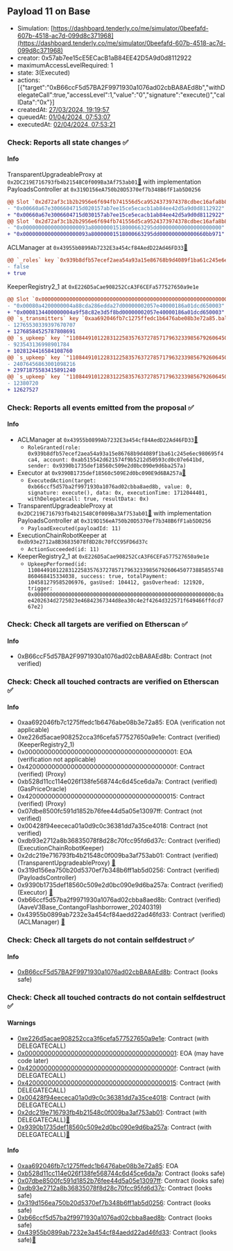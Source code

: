 ## Payload 11 on Base

- Simulation: [https://dashboard.tenderly.co/me/simulator/0beefafd-607b-4518-ac7d-099d8c371968](https://dashboard.tenderly.co/me/simulator/0beefafd-607b-4518-ac7d-099d8c371968)
- creator: 0x57ab7ee15cE5ECacB1aB84EE42D5A9d0d8112922
- maximumAccessLevelRequired: 1
- state: 3(Executed)
- actions: [{"target":"0xB66ccF5d57BA2F9971930a1076ad02cbBA8AEd8b","withDelegateCall":true,"accessLevel":1,"value":"0","signature":"execute()","callData":"0x"}]
- createdAt: [27/03/2024, 19:19:57](https://basescan.org/tx/0x346fbb2a149c75c31c91b6a4fafd41e2e2b911044dc701eee24ccd97e8f2373a)
- queuedAt: [01/04/2024, 07:53:07](https://basescan.org/tx/0x16426b4ff81a0df5ff7a315d3a4469a245fa31f57ab7032d54ce21fb2dd967d9)
- executedAt: [02/04/2024, 07:53:21](https://basescan.org/tx/0xdf7d2b044236128a27e921bb9d600afd780f6cad3a0572712632f2b6b9d6ccb8)

### Check: Reports all state changes :white_check_mark:

#### Info


TransparentUpgradeableProxy at `0x2DC219E716793fb4b21548C0f009Ba3Af753ab01`[:ghost:](https://github.com/bgd-labs/aave-address-book "GovernanceV3Base.PAYLOADS_CONTROLLER") with implementation PayloadsController at `0x319D156eA750b20D5370ef7b348B6fF1ab5D0256`
```diff
@@ Slot `0x2d72af3c1b2b2956e6f694fb741556d5ca9524373974378cdbec16afa8b84164` @@
- "0x00660a67e3006604715d020157ab7ee15ce5ecacb1ab84ee42d5a9d0d8112922"
+ "0x00660a67e3006604715d030157ab7ee15ce5ecacb1ab84ee42d5a9d0d8112922"
@@ Slot `0x2d72af3c1b2b2956e6f694fb741556d5ca9524373974378cdbec16afa8b84165` @@
- "0x000000000000000000093a80000001518000663295dd00000000000000000000"
+ "0x000000000000000000093a80000001518000663295dd000000000000660bb971"
```

ACLManager at `0x43955b0899Ab7232E3a454cf84AedD22Ad46FD33`[:ghost:](https://github.com/bgd-labs/aave-address-book "AaveV3Base.ACL_MANAGER")
```diff
@@ `_roles` key `0x939b8dfb57ecef2aea54a93a15e86768b9d4089f1ba61c245e6ec980695f4ca4.members.0xab515542d621574f9b5212d50593cd0c07e641bd` @@
- false
+ true
```

KeeperRegistry2_1 at `0xE226D5aCae908252CcA3F6CEFa577527650a9e1e`
```diff
@@ Slot `0x0000000000000000000000000000000000000000000000000000000000000012` @@
- "0x00080a4200000004a88cda286edda27d00000002057e40000186a01dcd650003"
+ "0x0008134400000004a9f58c82e3d5f8bd00000002057e40000186a01dcd650003"
@@ `s_transmitters` key `0xaa692046fb7c1275ffedc1b6476abe08b3e72a85.balance` @@
- 12765530339397670707
+ 12768584525787808691
@@ `s_upkeep` key `"110844910122831225835763727857179632339856792606450773885855748860468415334038".amountSpent` @@
- 923543136998901784
+ 1028124416584108760
@@ `s_upkeep` key `"110844910122831225835763727857179632339856792606450773885855748860468415334038".balance` @@
- 24076456863001098216
+ 23971875583415891240
@@ `s_upkeep` key `"110844910122831225835763727857179632339856792606450773885855748860468415334038".lastPerformedBlockNumber` @@
- 12380720
+ 12627527
```


### Check: Reports all events emitted from the proposal :white_check_mark:

#### Info

- ACLManager at `0x43955b0899Ab7232E3a454cf84AedD22Ad46FD33`[:ghost:](https://github.com/bgd-labs/aave-address-book "AaveV3Base.ACL_MANAGER")
  - `RoleGranted(role: 0x939b8dfb57ecef2aea54a93a15e86768b9d4089f1ba61c245e6ec980695f4ca4, account: 0xab515542d621574f9b5212d50593cd0c07e641bd, sender: 0x9390b1735def18560c509e2d0bc090e9d6ba257a)`
- Executor at `0x9390B1735def18560c509E2d0bc090E9d6BA257a`[:ghost:](https://github.com/bgd-labs/aave-address-book "AaveV3Base.ACL_ADMIN, GovernanceV3Base.EXECUTOR_LVL_1")
  - `ExecutedAction(target: 0xb66ccf5d57ba2f9971930a1076ad02cbba8aed8b, value: 0, signature: execute(), data: 0x, executionTime: 1712044401, withDelegatecall: true, resultData: 0x)`
- TransparentUpgradeableProxy at `0x2DC219E716793fb4b21548C0f009Ba3Af753ab01`[:ghost:](https://github.com/bgd-labs/aave-address-book "GovernanceV3Base.PAYLOADS_CONTROLLER") with implementation PayloadsController at `0x319D156eA750b20D5370ef7b348B6fF1ab5D0256`
  - `PayloadExecuted(payloadId: 11)`
- ExecutionChainRobotKeeper at `0xdb93e2712a8B36835078f8D28c70fCC95FD6d37c`
  - `ActionSucceeded(id: 11)`
- KeeperRegistry2_1 at `0xE226D5aCae908252CcA3F6CEFa577527650a9e1e`
  - `UpkeepPerformed(id: 110844910122831225835763727857179632339856792606450773885855748860468415334038, success: true, totalPayment: 104581279585206976, gasUsed: 104412, gasOverhead: 121920, trigger: 0x0000000000000000000000000000000000000000000000000000000000c0ae4202634d2725023e46842367344d8ea30c4e2f4264d322571f649466ffdcd767e2)`

### Check: Check all targets are verified on Etherscan :white_check_mark:

#### Info

- 0xB66ccF5d57BA2F9971930a1076ad02cbBA8AEd8b: Contract (not verified) 

### Check: Check all touched contracts are verified on Etherscan :white_check_mark:

#### Info

- 0xaa692046fb7c1275ffedc1b6476abe08b3e72a85: EOA (verification not applicable)
- 0xe226d5acae908252cca3f6cefa577527650a9e1e: Contract (verified) (KeeperRegistry2_1) 
- 0x0000000000000000000000000000000000000001: EOA (verification not applicable)
- 0x420000000000000000000000000000000000000f: Contract (verified) (Proxy) 
- 0xb528d11cc114e026f138fe568744c6d45ce6da7a: Contract (verified) (GasPriceOracle) 
- 0x4200000000000000000000000000000000000015: Contract (verified) (Proxy) 
- 0x07dbe8500fc591d1852b76fee44d5a05e13097ff: Contract (not verified) 
- 0x00428f94eececa01a0d9c0c36381dd7a35ce4018: Contract (not verified) 
- 0xdb93e2712a8b36835078f8d28c70fcc95fd6d37c: Contract (verified) (ExecutionChainRobotKeeper) 
- 0x2dc219e716793fb4b21548c0f009ba3af753ab01: Contract (verified) (TransparentUpgradeableProxy) [:ghost:](https://github.com/bgd-labs/aave-address-book "GovernanceV3Base.PAYLOADS_CONTROLLER")
- 0x319d156ea750b20d5370ef7b348b6ff1ab5d0256: Contract (verified) (PayloadsController) 
- 0x9390b1735def18560c509e2d0bc090e9d6ba257a: Contract (verified) (Executor) [:ghost:](https://github.com/bgd-labs/aave-address-book "AaveV3Base.ACL_ADMIN, GovernanceV3Base.EXECUTOR_LVL_1")
- 0xb66ccf5d57ba2f9971930a1076ad02cbba8aed8b: Contract (verified) (AaveV3Base_ContangoFlashborrower_20240319) 
- 0x43955b0899ab7232e3a454cf84aedd22ad46fd33: Contract (verified) (ACLManager) [:ghost:](https://github.com/bgd-labs/aave-address-book "AaveV3Base.ACL_MANAGER")

### Check: Check all targets do not contain selfdestruct :white_check_mark:

#### Info

- [0xB66ccF5d57BA2F9971930a1076ad02cbBA8AEd8b](https://basescan.org/address/0xB66ccF5d57BA2F9971930a1076ad02cbBA8AEd8b): Contract (looks safe)

### Check: Check all touched contracts do not contain selfdestruct :white_check_mark:

#### Warnings

- [0xe226d5acae908252cca3f6cefa577527650a9e1e](https://basescan.org/address/0xe226d5acae908252cca3f6cefa577527650a9e1e): Contract (with DELEGATECALL)
- [0x0000000000000000000000000000000000000001](https://basescan.org/address/0x0000000000000000000000000000000000000001): EOA (may have code later)
- [0x420000000000000000000000000000000000000f](https://basescan.org/address/0x420000000000000000000000000000000000000f): Contract (with DELEGATECALL)
- [0x4200000000000000000000000000000000000015](https://basescan.org/address/0x4200000000000000000000000000000000000015): Contract (with DELEGATECALL)
- [0x00428f94eececa01a0d9c0c36381dd7a35ce4018](https://basescan.org/address/0x00428f94eececa01a0d9c0c36381dd7a35ce4018): Contract (with DELEGATECALL)
- [0x2dc219e716793fb4b21548c0f009ba3af753ab01](https://basescan.org/address/0x2dc219e716793fb4b21548c0f009ba3af753ab01): Contract (with DELEGATECALL)[:ghost:](https://github.com/bgd-labs/aave-address-book "GovernanceV3Base.PAYLOADS_CONTROLLER")
- [0x9390b1735def18560c509e2d0bc090e9d6ba257a](https://basescan.org/address/0x9390b1735def18560c509e2d0bc090e9d6ba257a): Contract (with DELEGATECALL)[:ghost:](https://github.com/bgd-labs/aave-address-book "AaveV3Base.ACL_ADMIN, GovernanceV3Base.EXECUTOR_LVL_1")

#### Info

- [0xaa692046fb7c1275ffedc1b6476abe08b3e72a85](https://basescan.org/address/0xaa692046fb7c1275ffedc1b6476abe08b3e72a85): EOA
- [0xb528d11cc114e026f138fe568744c6d45ce6da7a](https://basescan.org/address/0xb528d11cc114e026f138fe568744c6d45ce6da7a): Contract (looks safe)
- [0x07dbe8500fc591d1852b76fee44d5a05e13097ff](https://basescan.org/address/0x07dbe8500fc591d1852b76fee44d5a05e13097ff): Contract (looks safe)
- [0xdb93e2712a8b36835078f8d28c70fcc95fd6d37c](https://basescan.org/address/0xdb93e2712a8b36835078f8d28c70fcc95fd6d37c): Contract (looks safe)
- [0x319d156ea750b20d5370ef7b348b6ff1ab5d0256](https://basescan.org/address/0x319d156ea750b20d5370ef7b348b6ff1ab5d0256): Contract (looks safe)
- [0xb66ccf5d57ba2f9971930a1076ad02cbba8aed8b](https://basescan.org/address/0xb66ccf5d57ba2f9971930a1076ad02cbba8aed8b): Contract (looks safe)
- [0x43955b0899ab7232e3a454cf84aedd22ad46fd33](https://basescan.org/address/0x43955b0899ab7232e3a454cf84aedd22ad46fd33): Contract (looks safe)[:ghost:](https://github.com/bgd-labs/aave-address-book "AaveV3Base.ACL_MANAGER")

